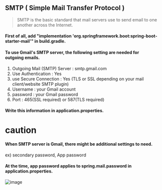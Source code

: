 ## SMTP ( Simple Mail Transfer Protocol )
> SMTP is the basic standard that mail servers use to send email to one another across the Internet.

#### First of all, add "implementation 'org.springframework.boot:spring-boot-starter-mail'" in build.gradle.

#### To use Gmail's SMTP server, the following setting are needed for outgoing emails.

1. Outgoing Mail (SMTP) Server : smtp.gmail.com
2. Use Authentication : Yes
3. use Secure Connection : Yes (TLS or SSL depending on your mail client/website SMTP plugin)
4. Username : your Gmail account
5. password : your Gmail password
6. Port : 465(SSL required) or 587(TLS required)

#### Write this information in application.properties.

# caution

#### When SMTP server is Gmail, there might be additional settings to need.
ex) secondary password, App password <br/>

#### At the time, app password applies to spring.mail.password in application.properties.
![image](https://user-images.githubusercontent.com/64727012/160270302-39ee4051-bc84-48b5-91f4-8b3ba200686a.png)
